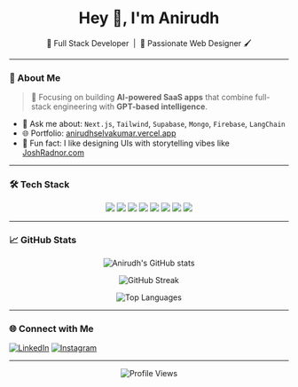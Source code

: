 <h1 align="center">Hey 👋, I'm Anirudh</h1>
<p align="center">🚀 Full Stack Developer &nbsp;|&nbsp; 🎨 Passionate Web Designer 🖌️</p>

---

### 🧠 About Me

> 🧠 Focusing on building **AI-powered SaaS apps** that combine full-stack engineering with **GPT-based intelligence**.

- 💬 Ask me about: `Next.js`, `Tailwind`, `Supabase`, `Mongo`, `Firebase`, `LangChain`
- 🌐 Portfolio: [anirudhselvakumar.vercel.app](https://anirudhselvakumar.vercel.app/)
- 🧩 Fun fact: I like designing UIs with storytelling vibes like [JoshRadnor.com](https://joshradnor.com)

---

### 🛠 Tech Stack

<p align="center">
  <img src="https://img.shields.io/badge/MongoDB-4EA94B?style=for-the-badge&logo=mongodb&logoColor=white"/>
  <img src="https://img.shields.io/badge/Express.js-404D59?style=for-the-badge"/>
  <img src="https://img.shields.io/badge/React-20232A?style=for-the-badge&logo=react"/>
  <img src="https://img.shields.io/badge/Node.js-339933?style=for-the-badge&logo=nodedotjs"/>
  <img src="https://img.shields.io/badge/Next.js-black?style=for-the-badge&logo=nextdotjs"/>
  <img src="https://img.shields.io/badge/TailwindCSS-38B2AC?style=for-the-badge&logo=tailwind-css"/>
  <img src="https://img.shields.io/badge/Firebase-ffca28?style=for-the-badge&logo=firebase"/>
  <img src="https://img.shields.io/badge/Supabase-3ECF8E?style=for-the-badge&logo=supabase"/>
</p>

---

### 📈 GitHub Stats

<p align="center">
  <img src="https://github-readme-stats.vercel.app/api?username=AnirudhS3110&show_icons=true&theme=radical" alt="Anirudh's GitHub stats" />
</p>

<p align="center">
  <img src="https://streak-stats.demolab.com?user=AnirudhS3110&theme=radical&hide_border=true" alt="GitHub Streak" />
</p>

<p align="center">
  <img src="https://github-readme-stats.vercel.app/api/top-langs/?username=AnirudhS3110&layout=compact&theme=radical" alt="Top Languages" />
</p>

---

### 🌐 Connect with Me

[![LinkedIn](https://img.shields.io/badge/LinkedIn-blue?style=for-the-badge&logo=linkedin)](https://www.linkedin.com/in/anirudh-selvakumar/)
[![Instagram](https://img.shields.io/badge/Instagram-purple?style=for-the-badge&logo=instagram)](https://instagram.com/your_ig_here)

---

<p align="center">
  <img src="https://komarev.com/ghpvc/?username=AnirudhS3110&color=blue" alt="Profile Views"/>
</p>
